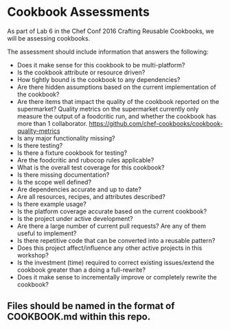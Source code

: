 # Cookbook Assessments

As part of Lab 6 in the Chef Conf 2016 Crafting Reusable Cookbooks, we will be assessing cookbooks.

The assessment should include information that answers the following:

* Does it make sense for this cookbook to be multi-platform?
* Is the cookbook attribute or resource driven?
* How tightly bound is the cookbook to any dependencies?
* Are there hidden assumptions based on the current implementation of the cookbook?
* Are there items that impact the quality of the cookbook reported on the supermarket?  Quality metrics on the supermarket currently only measure the output of a foodcritic run, and whether the cookbook has more than 1 collaborator. https://github.com/chef-cookbooks/cookbook-quality-metrics
* Is any major functionality missing?
* Is there testing?
 * Is there a fixture cookbook for testing?
 * Are the foodcritic and rubocop rules applicable?
 * What is the overall test coverage for this cookbook?
* Is there missing documentation?
 * Is the scope well defined?
 * Are dependencies accurate and up to date?
 * Are all resources, recipes, and attributes described?
 * Is there example usage?
 * Is the platform coverage accurate based on the current cookbook?
* Is the project under active development? 
 * Are there a large number of current pull requests? Are any of them useful to implement?
* Is there repetitive code that can be converted into a reusable pattern?
* Does this project affect/influence any other active projects in this workshop?
* Is the investment (time) required to correct existing issues/extend the cookbook greater than a doing a full-rewrite?
* Does it make sense to incrementally improve or completely rewrite the cookbook?


## Files should be named in the format of COOKBOOK.md within this repo. 

